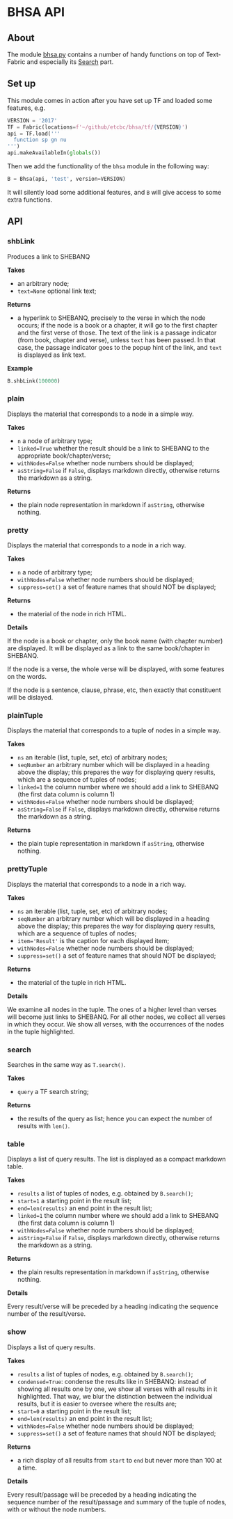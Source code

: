 BHSA API
========

About
-----

The module [bhsa.py](https://github.com/Dans-labs/text-fabric/blob/master/tf/extra/bhsa.py)
contains a number of handy functions on top of Text-Fabric and especially its 
[Search](https://github.com/Dans-labs/text-fabric/wiki/Api#search) part.

Set up
------

This module comes in action after you have set up TF and loaded some features, e.g.

```python
VERSION = '2017'
TF = Fabric(locations=f'~/github/etcbc/bhsa/tf/{VERSION}')
api = TF.load('''
  function sp gn nu
''')
api.makeAvailableIn(globals())
```

Then we add the functionality of the `bhsa` module in the following way:

```python
B = Bhsa(api, 'test', version=VERSION)
```

It will silently load some additional features, and `B` will give access to some extra functions.

API
---

### shbLink ###

Produces a link to SHEBANQ

**Takes**

*   an arbitrary node;
*   `text=None` optional link text;

**Returns**

*   a hyperlink to SHEBANQ, precisely to the verse in which the node occurs; if
    the node is a book or a chapter, it will go to the first chapter and the first
    verse of those. The text of the link is a passage indicator (from book,
    chapter and verse), unless `text` has been passed. In that case, the passage
    indicator goes to the popup hint of the link, and `text` is displayed as link
    text.

**Example**

```python
B.shbLink(100000)
```

### plain ###

Displays the material that corresponds to a node in a simple way.

**Takes**

*   `n` a node of arbitrary type;
*   `linked=True` whether the result should be a link to SHEBANQ
    to the appropriate book/chapter/verse;
*   `withNodes=False` whether node numbers should be displayed;
*   `asString=False` if `False`, displays markdown directly, otherwise returns the
    markdown as a string.

**Returns**

*   the plain node representation in markdown if `asString`, otherwise nothing.

### pretty ###

Displays the material that corresponds to a node in a rich way.

**Takes**

*   `n` a node of arbitrary type;
*   `withNodes=False` whether node numbers should be displayed;
*   `suppress=set()` a set of feature names that should NOT be displayed;

**Returns**

*   the material of the node in rich HTML.

**Details**

If the node is a book or chapter, only the book name (with chapter number) are
displayed. It will be displayed as a link to the same book/chapter in SHEBANQ.

If the node is a verse, the whole verse will be displayed, with some features on
the words.

If the node is a sentence, clause, phrase, etc, then exactly that constituent
will be dislayed.

### plainTuple ###

Displays the material that corresponds to a tuple of nodes in a simple way.

**Takes**

*   `ns` an iterable (list, tuple, set, etc) of arbitrary nodes;
*   `seqNumber` an arbitrary number which will be displayed in a heading above the
    display; this prepares the way for displaying query results, which are a
    sequence of tuples of nodes;
*   `linked=1` the column number where we should add a link to SHEBANQ
    (the first data column is column 1)
*   `withNodes=False` whether node numbers should be displayed;
*   `asString=False` if `False`, displays markdown directly, otherwise returns the
    markdown as a string.

**Returns**

*   the plain tuple representation in markdown if `asString`, otherwise nothing.

### prettyTuple ###

Displays the material that corresponds to a node in a rich way.

**Takes**

*   `ns` an iterable (list, tuple, set, etc) of arbitrary nodes;
*   `seqNumber` an arbitrary number which will be displayed in a heading above the
    display; this prepares the way for displaying query results, which are a
    sequence of tuples of nodes;
*   `item='Result'` is the caption for each displayed item;
*   `withNodes=False` whether node numbers should be displayed;
*   `suppress=set()` a set of feature names that should NOT be displayed;

**Returns**

*   the material of the tuple in rich HTML.

**Details**

We examine all nodes in the tuple. The ones of a higher level than verses will
become just links to SHEBANQ. For all other nodes, we collect all verses in
which they occur. We show all verses, with the occurrences of the nodes in the
tuple highlighted.

### search ###

Searches in the same way as `T.search()`.

**Takes**

*   `query` a TF search string;

**Returns**

*   the results of the query as list; hence you can expect the number of results
    with `len()`.

### table ###

Displays a list of query results. The list is displayed as a compact markdown
table.

**Takes**

*   `results` a list of tuples of nodes, e.g. obtained by `B.search()`;
*   `start=1` a starting point in the result list;
*   `end=len(results)` an end point in the result list;
*   `linked=1` the column number where we should add a link to SHEBANQ
    (the first data column is column 1)
*   `withNodes=False` whether node numbers should be displayed;
*   `asString=False` if `False`, displays markdown directly, otherwise returns the
    markdown as a string.

**Returns**

*   the plain results representation in markdown if `asString`, otherwise nothing.

**Details**

Every result/verse will be preceded by a heading indicating the sequence number
of the result/verse.

### show ###

Displays a list of query results.

**Takes**

*   `results` a list of tuples of nodes, e.g. obtained by `B.search()`;
*   `condensed=True`: condense the results like in SHEBANQ:
    instead of showing all results one by one, we show all verses with all results in it highlighted.
    That way, we blur the distinction between the individual results,
    but it is easier to oversee where the results are;
*   `start=0` a starting point in the result list;
*   `end=len(results)` an end point in the result list;
*   `withNodes=False` whether node numbers should be displayed;
*   `suppress=set()` a set of feature names that should NOT be displayed;

**Returns**

*   a rich display of all results from `start` to `end` but never more than 100 at
    a time.

**Details**

Every result/passage will be preceded by a heading indicating the sequence number of the
result/passage and summary of the tuple of nodes, with or without the node numbers.

